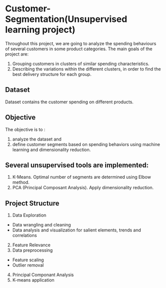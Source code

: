 # Customer-Segmentation(Unsupervised learning project)

Throughout this project, we are going to analyze the spending behaviours of several customers in some product categories. The main goals of the project are:
1.	Grouping customers in clusters of similar spending characteristics.
2.	Describing the variations within the different clusters, in order to find the best delivery structure for each group.

## Dataset
Dataset contains the customer spending on different products.

## Objective
The objective is to :
1.	analyze the dataset and
2.	define customer segments based on spending behaviors using machine learning and dimensionality reduction.

## Several unsupervised tools are implemented:
1.	K-Means. Optimal number of segments are determined using Elbow method.
2.	PCA (Principal Composant Analysis). Apply dimensionality reduction.

## Project Structure
1.	Data Exploration
*	Data wrangling and cleaning
* Data analysis and visualization for salient elements, trends and correlations
2.	Feature Relevance
3.	Data preprocessing
* Feature scaling
*	Outlier removal
4.	Principal Componant Analysis
5.	K-means application

